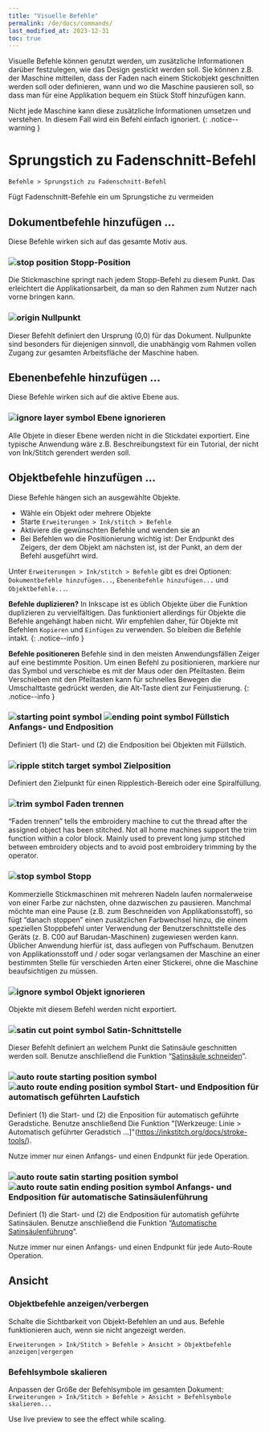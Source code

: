 ```yaml
---
title: "Visuelle Befehle"
permalink: /de/docs/commands/
last_modified_at: 2023-12-31
toc: true
---
```

Visuelle Befehle können genutzt werden, um zusätzliche Informationen darüber festzulegen, wie das Design gestickt werden soll. Sie können z.B. der Maschine mitteilen, dass der Faden nach einem Stickobjekt geschnitten werden soll oder definieren, wann und wo die Maschine pausieren soll, so dass man für eine Applikation bequem ein Stück Stoff hinzufügen kann.

Nicht jede Maschine kann diese zusätzliche Informationen umsetzen und verstehen. In diesem Fall wird ein Befehl einfach ignoriert.
{: .notice--warning }

# Sprungstich zu Fadenschnitt-Befehl

`Befehle > Sprungstich zu Fadenschnitt-Befehl` 

Fügt Fadenschnitt-Befehle ein um Sprungstiche zu vermeiden

## Dokumentbefehle hinzufügen ...

Diese Befehle wirken sich auf das gesamte Motiv aus.

### ![stop position](/assets/images/docs/visual-commands-stop-position.jpg) Stopp-Position

Die Stickmaschine springt nach jedem Stopp-Befehl zu diesem Punkt. Das erleichtert die Applikationsarbeit, da man so den Rahmen zum Nutzer nach vorne bringen kann.

### ![origin](/assets/images/docs/visual-commands-origin.jpg) Nullpunkt

Dieser Befehlt definiert den Ursprung (0,0) für das Dokument. Nullpunkte sind besonders für diejenigen sinnvoll, die unabhängig vom Rahmen vollen Zugang zur gesamten Arbeitsfläche der Maschine haben.


## Ebenenbefehle hinzufügen …

Diese Befehle wirken sich auf die aktive Ebene aus.

### ![ignore layer symbol](/assets/images/docs/visual-commands-ignore-layer.jpg) Ebene ignorieren

Alle Objete in dieser Ebene werden nicht in die Stickdatei exportiert. Eine typische Anwendung wäre z.B. Beschreibungstext für ein Tutorial, der nicht von Ink/Stitch gerendert werden soll.


## Objektbefehle hinzufügen …

Diese Befehle hängen sich an ausgewählte Objekte.

* Wähle ein Objekt oder mehrere Objekte
* Starte `Erweiterungen > Ink/stitch > Befehle`
* Aktiviere die gewünschten Befehle und wenden sie an
* Bei Befehlen wo die Positionierung wichtig ist: Der Endpunkt des Zeigers, der dem Objekt am nächsten ist, ist der Punkt, an dem der Befehl ausgeführt wird.

Unter `Erweiterungen > Ink/stitch > Befehle` gibt es drei Optionen: `Dokumentbefehle hinzufügen...`, `Ebenenbefehle hinzufügen...` und `Objektbefehle...`.

**Befehle duplizieren?** In Inkscape ist es üblich Objekte über die Funktion duplizieren zu vervielfältigen. Das funktioniert allerdings für Objekte die Befehle angehängt haben nicht. Wir empfehlen daher, für Objekte mit Befehlen `Kopieren` und `Einfügen` zu verwenden. So bleiben die Befehle intakt.
{: .notice--info }

**Befehle positioneren** Befehle sind in den meisten Anwendungsfällen Zeiger auf eine bestimmte Position. Um einen Befehl zu positionieren, markiere nur das Symbol und verschiebe es mit der Maus oder den Pfeiltasten. Beim Verschieben mit den Pfeiltasten kann für schnelles Bewegen die Umschalttaste gedrückt werden, die Alt-Taste dient zur Feinjustierung.
{: .notice--info }

### ![starting point symbol](/assets/images/docs/visual-commands-start.jpg) ![ending point symbol](/assets/images/docs/visual-commands-end.jpg) Füllstich Anfangs- und Endposition

Definiert (1) die Start- und (2) die Endposition bei Objekten mit Füllstich.

### ![ripple stitch target symbol](/assets/images/docs/visual-commands-ripple-target.png) Zielposition

Definiert den Zielpunkt für einen Ripplestich-Bereich oder eine Spiralfüllung.

### ![trim symbol](/assets/images/docs/visual-commands-trim.jpg) Faden trennen

“Faden trennen” tells the embroidery machine to cut the thread after the assigned object has been stitched. Not all home machines support the trim function within a color block. Mainly used to prevent long jump stitched between embroidery objects and to avoid post embroidery trimming by the operator.

### ![stop symbol](/assets/images/docs/visual-commands-stop.jpg) Stopp

Kommerzielle Stickmaschinen mit mehreren Nadeln laufen normalerweise von einer Farbe zur nächsten, ohne dazwischen zu pausieren. Manchmal möchte man eine Pause (z.B. zum Beschneiden von Applikationsstoff), so fügt “danach stoppen” einen zusätzlichen Farbwechsel hinzu, die einem speziellen Stoppbefehl unter Verwendung der Benutzerschnittstelle des Geräts (z. B. C00 auf Barudan-Maschinen) zugewiesen werden kann. Üblicher Anwendung hierfür ist, dass auflegen von Puffschaum. Benutzen von Applikationsstoff und / oder sogar verlangsamen der Maschine an einer bestimmten Stelle für verschieden Arten einer Stickerei, ohne die Maschine beaufsichtigen zu müssen.

### ![ignore symbol](/assets/images/docs/visual-commands-ignore.jpg) Objekt ignorieren

Objekte mit diesem Befehl werden nicht exportiert.

### ![satin cut point symbol](/assets/images/docs/visual-commands-satin-cut-point.jpg) Satin-Schnittstelle

Dieser Befehlt definiert an welchem Punkt die Satinsäule geschnitten werden soll. Benutze anschließend die Funktion “[Satinsäule schneiden](/de/docs/satin-tools/#satin-schnittstelle)”.

###  ![auto route starting position symbol](/assets/images/docs/visual-commands-auto-route-running-stitch-start.jpg) ![auto route  ending position symbol](/assets/images/docs/visual-commands-auto-route-running-stitch-end.jpg) Start- und Endposition für automatisch geführten Laufstich

Definiert (1) die Start- und (2) die Enposition für automatisch geführte Geradstiche. Benutze anschließend Die Funktion "[Werkzeuge: Linie > Automatisch geführter Geradstich ...]"(https://inkstitch.org/docs/stroke-tools/).

Nutze immer nur einen Anfangs- und einen Endpunkt für jede Operation.

###  ![auto route satin starting position symbol](/assets/images/docs/visual-commands-auto-route-satin-stitch-start.jpg) ![auto route satin ending position symbol](/assets/images/docs/visual-commands-auto-route-satin-stitch-end.jpg) Anfangs- und Endposition für automatische Satinsäulenführung

Definiert (1) die Start- und (2) die Endposition für automatish geführte Satinsäulen. Benutze anschließend die Funktion “[Automatische Satinsäulenführung](/de/docs/satin-tools/#automatische-satinsäulenführung)”.

Nutze immer nur einen Anfangs- und einen Endpunkt für jede Auto-Route Operation.


## Ansicht

### Objektbefehle anzeigen/verbergen

Schalte die Sichtbarkeit von Objekt-Befehlen an und aus. Befehle funktionieren auch, wenn sie nicht angezeigt werden.

`Erweiterungen > Ink/Stitch > Befehle > Ansicht > Objektbefehle anzeigen|vergergen`

### Befehlsymbole skalieren

Anpassen der Größe der Befehlsymbole im gesamten Dokument: `Erweiterungen > Ink/Stitch > Befehle > Ansicht > Befehlsymbole skalieren...`

Use live preview to see the effect while scaling.
